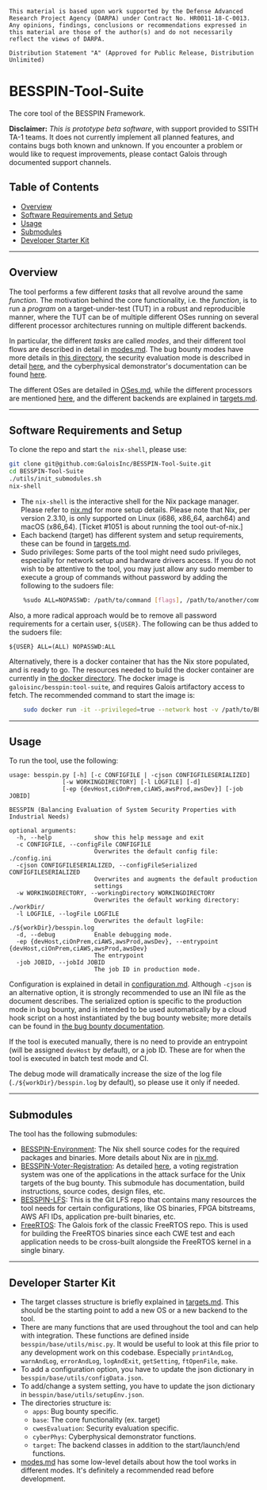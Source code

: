 ```
This material is based upon work supported by the Defense Advanced
Research Project Agency (DARPA) under Contract No. HR0011-18-C-0013. 
Any opinions, findings, conclusions or recommendations expressed in
this material are those of the author(s) and do not necessarily
reflect the views of DARPA.

Distribution Statement "A" (Approved for Public Release, Distribution
Unlimited)
```

# BESSPIN-Tool-Suite #

The core tool of the BESSPIN Framework.

**Disclaimer:** *This is prototype beta software*, with support
provided to SSITH TA-1 teams.  It does not currently implement all
planned features, and contains bugs both known and unknown.  If
you encounter a problem or would like to request improvements, please
contact Galois through documented support channels.

## Table of Contents ##

- [Overview](#overview)
- [Software Requirements and Setup](#software-requirements-and-setup)
- [Usage](#usage)
- [Submodules](#submodules)
- [Developer Starter Kit](#developer-starter-kit)

___

## Overview ##

The tool performs a few different *tasks* that all revolve around the same *function*. The motivation behind the core functionality, i.e. the *function*, is to run a *program* on a target-under-test (TUT) in a robust and reproducible manner, where the TUT can be of multiple different OSes running on several different processor architectures running on multiple different backends.

In particular, the different *tasks* are called *modes*, and their different tool flows are described in detail in [modes.md](./docs/base/modes.md). The bug bounty modes have more details in [this directory](./docs/bugBounty2020/), the security evaluation mode is described in detail [here](./docs/cwesEvaluation/), and the cyberphysical demonstrator's documentation can be found [here](./docs/cyberPhys).

The different OSes are detailed in [OSes.md](./docs/base/OSes.md), while the different processors are mentioned [here](./docs/base/configuration.md), and the different backends are explained in [targets.md](./docs/base/targets.md).

---

## Software Requirements and Setup

To clone the repo and start `the nix-shell`, please use:

```bash
git clone git@github.com:GaloisInc/BESSPIN-Tool-Suite.git
cd BESSPIN-Tool-Suite
./utils/init_submodules.sh
nix-shell
```

- The `nix-shell` is the interactive shell for the Nix package manager. Please refer to [nix.md](./docs/base/nix.md) for more setup details. Please note that Nix, per version 2.3.10, is only supported on Linux (i686, x86_64, aarch64) and macOS (x86_64). [Ticket #1051 is about running the tool out-of-nix.]
- Each backend (target) has different system and setup requirements, these can be found in [targets.md](./docs/base/targets.md).
- Sudo privileges: Some parts of the tool might need sudo privileges, especially for network setup and hardware drivers access. If you do not wish to be attentive to the tool, you may just allow any sudo member to execute a group of commands without password by adding the following to the sudoers file:
```bash
    %sudo ALL=NOPASSWD: /path/to/command [flags], /path/to/another/command [flags]
```
Also, a more radical approach would be to remove all password requirements for a certain user, `${USER}`. The following can be thus added to the sudoers file:
```
${USER} ALL=(ALL) NOPASSWD:ALL
```

Alternatively, there is a docker container that has the Nix store populated, and is ready to go. The resources needed to build the docker container are currently in [the docker directory](https://github.com/GaloisInc/BESSPIN-Environment/tree/master/docker/). The docker image is `galoisinc/besspin:tool-suite`, and requires Galois artifactory access to fetch. The recommended command to start the image is:
```bash
    sudo docker run -it --privileged=true --network host -v /path/to/BESSPIN-Tool-Suite:/home/besspinuser/BESSPIN-Tool-Suite galoisinc/besspin:tool-suite
```

---

## Usage ##

To run the tool, use the following:
```
usage: besspin.py [-h] [-c CONFIGFILE | -cjson CONFIGFILESERIALIZED]
               [-w WORKINGDIRECTORY] [-l LOGFILE] [-d]
               [-ep {devHost,ciOnPrem,ciAWS,awsProd,awsDev}] [-job JOBID]

BESSPIN (Balancing Evaluation of System Security Properties with Industrial Needs)

optional arguments:
  -h, --help            show this help message and exit
  -c CONFIGFILE, --configFile CONFIGFILE
                        Overwrites the default config file: ./config.ini
  -cjson CONFIGFILESERIALIZED, --configFileSerialized CONFIGFILESERIALIZED
                        Overwrites and augments the default production
                        settings
  -w WORKINGDIRECTORY, --workingDirectory WORKINGDIRECTORY
                        Overwrites the default working directory: ./workDir/
  -l LOGFILE, --logFile LOGFILE
                        Overwrites the default logFile: ./${workDir}/besspin.log
  -d, --debug           Enable debugging mode.
  -ep {devHost,ciOnPrem,ciAWS,awsProd,awsDev}, --entrypoint {devHost,ciOnPrem,ciAWS,awsProd,awsDev}
                        The entrypoint
  -job JOBID, --jobId JOBID
                        The job ID in production mode.
```

Configuration is explained in detail in [configuration.md](./docs/base/configuration.md). Although `-cjson` is an alternative option, it is strongly recommended to use an INI file as the document describes. The serialized option is specific to the production mode in bug bounty, and is intended to be used automatically by a cloud hook script on a host instantiated by the bug bounty website; more details can be found in [the bug bounty documentation](./docs/bugBounty2020/).

If the tool is executed manually, there is no need to provide an entrypoint (will be assigned `devHost` by default), or a job ID. These are for when the tool is executed in batch test mode and CI.

The debug mode will dramatically increase the size of the log file (`./${workDir}/besspin.log` by default), so please use it only if needed.

---

## Submodules ##

The tool has the following submodules:
- [BESSPIN-Environment](./BESSPIN-Environment): The Nix shell source codes for the required packages and binaries. More details about Nix are in [nix.md](./docs/base/nix.md).
- [BESSPIN-Voter-Registration](./BESSPIN-Voter-Registration): As detailed [here](./docs/bugBounty2020/), a voting registration system was one of the applications in the attack surface for the Unix targets of the bug bounty. This submodule has documentation, build instructions, source codes, design files, etc.
- [BESSPIN-LFS](./BESSPIN-LFS): This is the Git LFS repo that contains many resources the tool needs for certain configurations, like OS binaries, FPGA bitstreams, AWS AFI IDs, application pre-built binaries, etc.
- [FreeRTOS](./FreeRTOS): The Galois fork of the classic FreeRTOS repo. This is used for building the FreeRTOS binaries since each CWE test and each application needs to be cross-built alongside the FreeRTOS kernel in a single binary. 

---

## Developer Starter Kit ##

- The target classes structure is briefly explained in [targets.md](./docs/base/targets.md). This should be the starting point to add a new OS or a new backend to the tool.
- There are many functions that are used throughout the tool and can help with integration. These functions are defined inside `besspin/base/utils/misc.py`. It would be useful to look at this file prior to any development work on this codebase. Especially `printAndLog`, `warnAndLog`, `errorAndLog`, `logAndExit`, `getSetting`, `ftOpenFile`, `make`.
- To add a configuration option, you have to update the json dictionary in `besspin/base/utils/configData.json`.
- To add/change a system setting, you have to update the json dictionary in `besspin/base/utils/setupEnv.json`.
- The directories structure is:
  - `apps`: Bug bounty specific.
  - `base`: The core functionality (ex. target)
  - `cwesEvaluation`: Security evaluation specific.
  - `cyberPhys`: Cyberphysical demonstrator functions.
  - `target`: The backend classes in addition to the start/launch/end functions.
- [modes.md](./docs/base/modes) has some low-level details about how the tool works in different modes. It's definitely a recommended read before development.


